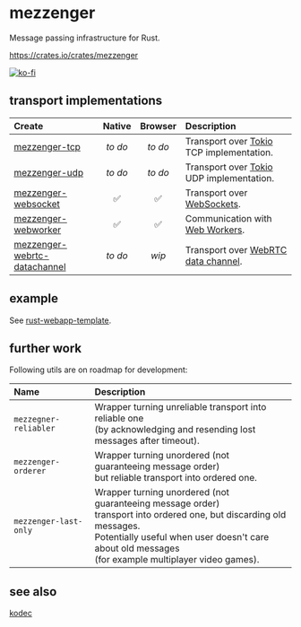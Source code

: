 # mezzenger

Message passing infrastructure for Rust.

https://crates.io/crates/mezzenger

[![ko-fi](https://ko-fi.com/img/githubbutton_sm.svg)](https://ko-fi.com/O5O31JYZ4)

## transport implementations

| Create                                                                                                       |    Native    |    Browser    | Description                                                                                                            |
|:-------------------------------------------------------------------------------------------------------------|:------------:|:-------------:|:-----------------------------------------------------------------------------------------------------------------------|
| [mezzenger-tcp](https://github.com/zduny/mezzenger/tree/master/mezzenger-tcp)                                | *to do*      | *to do*       | Transport over [Tokio](https://tokio.rs/) TCP implementation.                                                          |
| [mezzenger-udp](https://github.com/zduny/mezzenger/tree/master/mezzenger-udp)                                | *to do*      | *to do*       | Transport over [Tokio](https://tokio.rs/) UDP implementation.                                                          |
| [mezzenger-websocket](https://github.com/zduny/mezzenger/tree/master/mezzenger-websocket)                    | ✅           | ✅             | Transport over [WebSockets](https://developer.mozilla.org/en-US/docs/Web/API/WebSockets_API).                          |
| [mezzenger-webworker](https://github.com/zduny/mezzenger/tree/master/mezzenger-webworker)                    | ✅           | ✅             | Communication with [Web Workers](https://developer.mozilla.org/en-US/docs/Web/API/Web_Workers_API/Using_web_workers).  |
| [mezzenger-webrtc-datachannel](https://github.com/zduny/mezzenger/tree/master/mezzenger-webrtc-datachannel)  | *to do*      | *wip*         | Transport over [WebRTC data channel](https://developer.mozilla.org/en-US/docs/Web/API/WebRTC_API/Using_data_channels). |

## example

See [rust-webapp-template](https://github.com/zduny/rust-webapp-template).

## further work

Following utils are on roadmap for development:

| Name                       | Description                                                                                                                                                                                                                                |
|:---------------------------|:-------------------------------------------------------------------------------------------------------------------------------------------------------------------------------------------------------------------------------------------|
| `mezzegner-reliabler`      | Wrapper turning unreliable transport into reliable one <br> (by acknowledging and resending lost messages after timeout).                                                                                                                  |
| `mezzenger-orderer`        | Wrapper turning unordered (not guaranteeing message order) <br> but reliable transport into ordered one.                                                                                                                                   |
| `mezzenger-last-only`      | Wrapper turning unordered (not guaranteeing message order) <br> transport into ordered one, but discarding old messages. <br> Potentially useful when user doesn't care about old messages <br> (for example multiplayer video games). |

## see also

[kodec](https://github.com/zduny/kodec)
